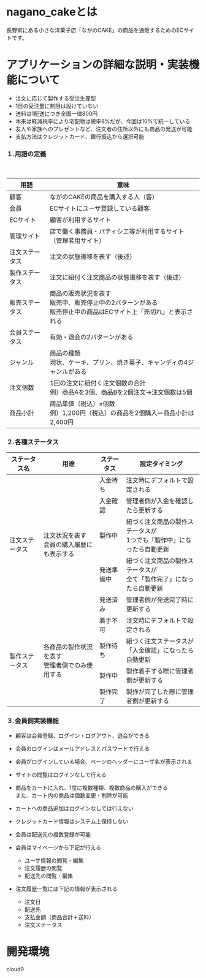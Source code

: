 # nagano_cakeとは
長野県にある小さな洋菓子店「ながのCAKE」の商品を通販するためのECサイトです。


# アプリケーションの詳細な説明・実装機能について
* 注文に応じて製作する受注生産型
* 1日の受注量に制限は設けていない
* 送料は1配送につき全国一律800円
* 本来は軽減税率により宅配物は税率8%だが、今回は10%で統一している
* 友人や家族へのプレゼントなど、注文者の住所以外にも商品の発送が可能
* 支払方法はクレジットカード、銀行振込から選択可能


### １.用語の定義
<table>
 <thead>
  <tr>
   <th>用語</th>
   <th>意味</th>
  </tr>
 <thead>
 
 <tbody>
  <tr>
   <td>顧客</td>
   <td>ながのCAKEの商品を購入する人（客）</td>
  </tr>
  
  <tr>
   <td>会員</td>
   <td>ECサイトにユーザ登録している顧客</td>
  </tr>
  
  <tr>
   <td>ECサイト</td>
   <td>顧客が利用するサイト</td>
  </tr>
  
  <tr>
   <td>管理サイト</td>
   <td>店で働く事務員・パティシエ等が利用するサイト（管理者用サイト）</td>
  </tr>
  
  <tr>
   <td>注文ステータス</td>
   <td>注文の状態遷移を表す（後述）</td>
  </tr>
  
  <tr>
   <td>製作ステータス</td>
   <td>注文に紐付く注文商品の状態遷移を表す（後述）</td>
  </tr>
  
　　　　<tr>
   <td>販売ステータス</td>
   <td>
    商品の販売状況を表す</br>
    販売中、販売停止中の2パターンがある</br>
    販売停止中の商品はECサイト上「売切れ」と表示される
   </td>
  </tr>
  
  <tr>
   <td>会員ステータス</td>
   <td>有効・退会の2パターンがある</td>
  </tr>
  
  <tr>
   <td>ジャンル</td>
   <td>
    商品の種類</br>
    現状、ケーキ、プリン、焼き菓子、キャンディの4ジャンルがある
   </td>
  </tr>
  
  <tr>
   <td>注文個数</td>
   <td>
    1回の注文に紐付く注文個数の合計</br>
    例）商品Aを3個、商品Bを2個注文→注文個数は5個
   </td>
  </tr>
  
  <tr>
   <td>商品小計</td>
   <td>
    商品単価（税込）×個数</br>
    例）1,200円（税込）の商品を2個購入＝商品小計は2,400円　
   </td>
  </tr>
 </tbody>
</table>


### ２.各種ステータス
<table>
 <thead>
  <tr>
   <th>ステータス名</th>
   <th>用途</th>
   <th>ステータス</th>
   <th>設定タイミング</th>
  </tr>
 </thead>
 
 <tbody>
  <tr>
   <td rowspan=5>注文ステータス</td>
   <td rowspan=5>注文状況を表す</br>
   会員の購入履歴にも表示する</td>
   <td>入金待ち</td>
   <td>注文時にデフォルトで設定される</td>
  </tr>
  
  <tr>
   <td>入金確認</td>
   <td>管理者側が入金を確認したら更新する</td>
  </tr>
  
  <tr>
   <td>製作中</td>
   <td>紐づく注文商品の製作ステータスが</br>
   1つでも「製作中」になったら自動更新</td>
  </tr>
  
  <tr>
   <td>発送準備中</td>
   <td>紐づく注文商品の製作ステータスが</br>
   全て「製作完了」になったら自動更新</td>
  </tr>
  
  <tr>
   <td>発送済み</td>
   <td>管理者側が発送完了時に更新する</td>
  </tr>
  
  <tr>
   <td rowspan=4>製作ステータス</td>
   <td rowspan=4>各商品の製作状況を表す</br>
   管理者側でのみ使用する</td>
   <td>着手不可</td>
   <td>注文時にデフォルトで設定される</td>
  </tr>
  
  <tr>
   <td>製作待ち</td>
   <td>紐づく注文ステータスが</br>
   「入金確認」になったら自動更新</td>
  </tr>
  
  <tr>
   <td>製作中</td>
   <td>製作着手する際に管理者側が更新する</td>
  </tr>
  
  <tr>
   <td>製作完了</td>
   <td>製作が完了した際に管理者側が更新する</td>
  </tr>
 </tbody>
</table>


### ３.会員側実装機能
* 顧客は会員登録、ログイン・ログアウト、退会ができる
* 会員のログインはメールアドレスとパスワードで行える
* 会員がログインしている場合、ページのヘッダーにユーザ名が表示される
* サイトの閲覧はログインなしで行える
* 商品をカートに入れ、1度に複数種類、複数商品の購入ができる</br>
また、カート内の商品は個数変更・削除が可能
* カートへの商品追加はログインなしでは行えない
* クレジットカード情報はシステム上保持しない
* 会員は配送先の複数登録が可能

* 会員はマイページから下記が行える
  * ユーザ情報の閲覧・編集
  * 注文履歴の閲覧
  * 配送先の閲覧・編集
  
* 注文履歴一覧には下記の情報が表示される
  * 注文日
  * 配送先
  * 支払金額（商品合計＋送料）
  * 注文ステータス

# 開発環境
cloud9
